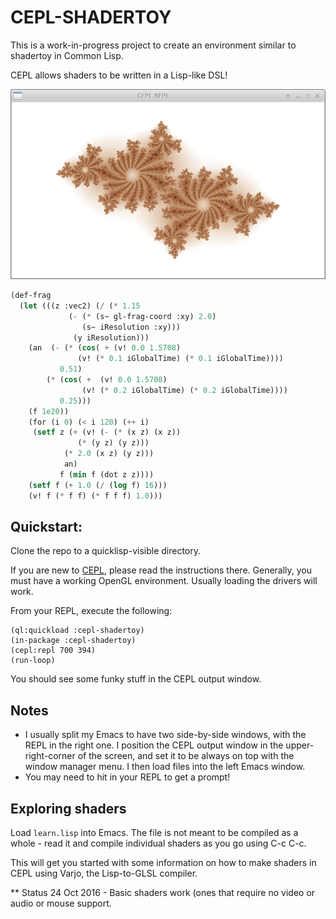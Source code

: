 # CEPL-SHADERTOY
This is a work-in-progress project to create an environment similar to shadertoy in Common Lisp.

CEPL allows shaders to be written in a Lisp-like DSL!

![screenshot](Screenshot.png?raw=true)
```lisp
(def-frag
  (let (((z :vec2) (/ (* 1.15
			 (- (* (s~ gl-frag-coord :xy) 2.0)
			    (s~ iResolution :xy)))
		      (y iResolution)))
	(an  (- (* (cos( + (v! 0.0 1.5708)
			   (v! (* 0.1 iGlobalTime) (* 0.1 iGlobalTime))))
		   0.51)
		(* (cos( +  (v! 0.0 1.5708)
			    (v! (* 0.2 iGlobalTime) (* 0.2 iGlobalTime))))
		   0.25)))
	(f 1e20))
    (for (i 0) (< i 120) (++ i)
	 (setf z (+ (v! (- (* (x z) (x z))
			   (* (y z) (y z)))
			(* 2.0 (x z) (y z)))
		    an)
	       f (min f (dot z z))))
    (setf f (+ 1.0 (/ (log f) 16)))
    (v! f (* f f) (* f f f) 1.0)))
```
## Quickstart:

Clone the repo to a quicklisp-visible directory.

If you are new to [CEPL](https://github.com/cbaggers/cepl), please read the instructions there.  Generally, you must have a working OpenGL environment.  Usually loading the drivers will work.

From your REPL, execute the following:

```Lisp
(ql:quickload :cepl-shadertoy)
(in-package :cepl-shadertoy)
(cepl:repl 700 394)
(run-loop)
```
You should see some funky stuff in the CEPL output window.

## Notes
* I usually split my Emacs to have two side-by-side windows, with the REPL in the right one.  I position the CEPL output window in the upper-right-corner of the screen, and set it to be always on top with the window manager menu.  I then load files into the left Emacs window.
* You may need to hit <ENTER> in your REPL to get a prompt!

## Exploring shaders
Load `learn.lisp` into Emacs.  The file is not meant to be compiled as a whole - read it and compile individual shaders as you go using C-c C-c.

This will get you started with some information on how to make shaders in CEPL using Varjo, the Lisp-to-GLSL compiler.

** Status
24 Oct 2016 - Basic shaders work (ones that require no video or audio or mouse support.




